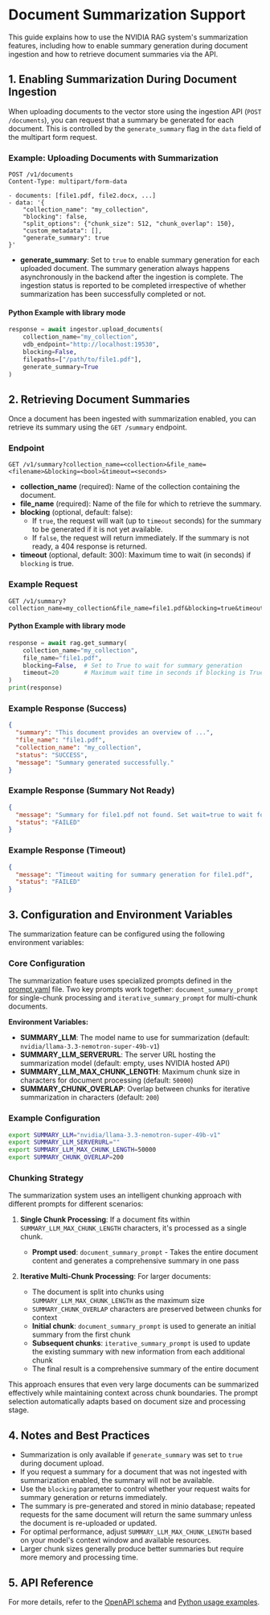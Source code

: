 <!--
  SPDX-FileCopyrightText: Copyright (c) 2025 NVIDIA CORPORATION & AFFILIATES. All rights reserved.
  SPDX-License-Identifier: Apache-2.0
-->

# Document Summarization Support

This guide explains how to use the NVIDIA RAG system's summarization features, including how to enable summary generation during document ingestion and how to retrieve document summaries via the API.

## 1. Enabling Summarization During Document Ingestion

When uploading documents to the vector store using the ingestion API (`POST /documents`), you can request that a summary be generated for each document. This is controlled by the `generate_summary` flag in the `data` field of the multipart form request.

### Example: Uploading Documents with Summarization

```http
POST /v1/documents
Content-Type: multipart/form-data

- documents: [file1.pdf, file2.docx, ...]
- data: '{
    "collection_name": "my_collection",
    "blocking": false,
    "split_options": {"chunk_size": 512, "chunk_overlap": 150},
    "custom_metadata": [],
    "generate_summary": true
}'
```

- **generate_summary**: Set to `true` to enable summary generation for each uploaded document. The summary generation always happens asynchronously in the backend after the ingestion is complete. The ingestion status is reported to be completed irrespective of whether summarization has been successfully completed or not.

#### Python Example with library mode

```python
response = await ingestor.upload_documents(
    collection_name="my_collection",
    vdb_endpoint="http://localhost:19530",
    blocking=False,
    filepaths=["/path/to/file1.pdf"],
    generate_summary=True
)
```

## 2. Retrieving Document Summaries

Once a document has been ingested with summarization enabled, you can retrieve its summary using the `GET /summary` endpoint.

### Endpoint

```
GET /v1/summary?collection_name=<collection>&file_name=<filename>&blocking=<bool>&timeout=<seconds>
```

- **collection_name** (required): Name of the collection containing the document.
- **file_name** (required): Name of the file for which to retrieve the summary.
- **blocking** (optional, default: false):
    - If `true`, the request will wait (up to `timeout` seconds) for the summary to be generated if it is not yet available.
    - If `false`, the request will return immediately. If the summary is not ready, a 404 response is returned.
- **timeout** (optional, default: 300): Maximum time to wait (in seconds) if `blocking` is true.

### Example Request

```http
GET /v1/summary?collection_name=my_collection&file_name=file1.pdf&blocking=true&timeout=60
```

#### Python Example with library mode

```python
response = await rag.get_summary(
    collection_name="my_collection",
    file_name="file1.pdf",
    blocking=False,  # Set to True to wait for summary generation
    timeout=20       # Maximum wait time in seconds if blocking is True
)
print(response)
```

### Example Response (Success)

```json
{
  "summary": "This document provides an overview of ...",
  "file_name": "file1.pdf",
  "collection_name": "my_collection",
  "status": "SUCCESS",
  "message": "Summary generated successfully."
}
```

### Example Response (Summary Not Ready)

```json
{
  "message": "Summary for file1.pdf not found. Set wait=true to wait for generation.",
  "status": "FAILED"
}
```

### Example Response (Timeout)

```json
{
  "message": "Timeout waiting for summary generation for file1.pdf",
  "status": "FAILED"
}
```

## 3. Configuration and Environment Variables

The summarization feature can be configured using the following environment variables:

### Core Configuration

The summarization feature uses specialized prompts defined in the [prompt.yaml](../src/nvidia_rag/rag_server/prompt.yaml) file. Two key prompts work together: `document_summary_prompt` for single-chunk processing and `iterative_summary_prompt` for multi-chunk documents.

**Environment Variables:**

- **SUMMARY_LLM**: The model name to use for summarization (default: `nvidia/llama-3.3-nemotron-super-49b-v1`)
- **SUMMARY_LLM_SERVERURL**: The server URL hosting the summarization model (default: empty, uses NVIDIA hosted API)
- **SUMMARY_LLM_MAX_CHUNK_LENGTH**: Maximum chunk size in characters for document processing (default: `50000`)
- **SUMMARY_CHUNK_OVERLAP**: Overlap between chunks for iterative summarization in characters (default: `200`)

### Example Configuration

```bash
export SUMMARY_LLM="nvidia/llama-3.3-nemotron-super-49b-v1"
export SUMMARY_LLM_SERVERURL=""
export SUMMARY_LLM_MAX_CHUNK_LENGTH=50000
export SUMMARY_CHUNK_OVERLAP=200
```

### Chunking Strategy

The summarization system uses an intelligent chunking approach with different prompts for different scenarios:

1. **Single Chunk Processing**: If a document fits within `SUMMARY_LLM_MAX_CHUNK_LENGTH` characters, it's processed as a single chunk.
   - **Prompt used**: `document_summary_prompt` - Takes the entire document content and generates a comprehensive summary in one pass

2. **Iterative Multi-Chunk Processing**: For larger documents:
   - The document is split into chunks using `SUMMARY_LLM_MAX_CHUNK_LENGTH` as the maximum size
   - `SUMMARY_CHUNK_OVERLAP` characters are preserved between chunks for context
   - **Initial chunk**: `document_summary_prompt` is used to generate an initial summary from the first chunk
   - **Subsequent chunks**: `iterative_summary_prompt` is used to update the existing summary with new information from each additional chunk
   - The final result is a comprehensive summary of the entire document

This approach ensures that even very large documents can be summarized effectively while maintaining context across chunk boundaries. The prompt selection automatically adapts based on document size and processing stage.

## 4. Notes and Best Practices

- Summarization is only available if `generate_summary` was set to `true` during document upload.
- If you request a summary for a document that was not ingested with summarization enabled, the summary will not be available.
- Use the `blocking` parameter to control whether your request waits for summary generation or returns immediately.
- The summary is pre-generated and stored in minio database; repeated requests for the same document will return the same summary unless the document is re-uploaded or updated.
- For optimal performance, adjust `SUMMARY_LLM_MAX_CHUNK_LENGTH` based on your model's context window and available resources.
- Larger chunk sizes generally produce better summaries but require more memory and processing time.

## 5. API Reference

For more details, refer to the [OpenAPI schema](api_reference/openapi_schema_rag_server.json) and [Python usage examples](../notebooks/rag_library_usage.ipynb).